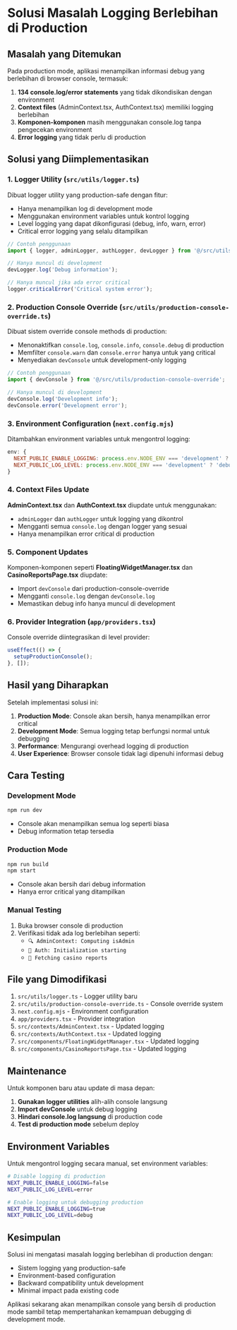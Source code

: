 # Solusi Masalah Logging Berlebihan di Production

## Masalah yang Ditemukan

Pada production mode, aplikasi menampilkan informasi debug yang berlebihan di browser console, termasuk:

1. **134 console.log/error statements** yang tidak dikondisikan dengan environment
2. **Context files** (AdminContext.tsx, AuthContext.tsx) memiliki logging berlebihan
3. **Komponen-komponen** masih menggunakan console.log tanpa pengecekan environment
4. **Error logging** yang tidak perlu di production

## Solusi yang Diimplementasikan

### 1. Logger Utility (`src/utils/logger.ts`)

Dibuat logger utility yang production-safe dengan fitur:
- Hanya menampilkan log di development mode
- Menggunakan environment variables untuk kontrol logging
- Level logging yang dapat dikonfigurasi (debug, info, warn, error)
- Critical error logging yang selalu ditampilkan

```typescript
// Contoh penggunaan
import { logger, adminLogger, authLogger, devLogger } from '@/src/utils/logger';

// Hanya muncul di development
devLogger.log('Debug information');

// Hanya muncul jika ada error critical
logger.criticalError('Critical system error');
```

### 2. Production Console Override (`src/utils/production-console-override.ts`)

Dibuat sistem override console methods di production:
- Menonaktifkan `console.log`, `console.info`, `console.debug` di production
- Memfilter `console.warn` dan `console.error` hanya untuk yang critical
- Menyediakan `devConsole` untuk development-only logging

```typescript
// Contoh penggunaan
import { devConsole } from '@/src/utils/production-console-override';

// Hanya muncul di development
devConsole.log('Development info');
devConsole.error('Development error');
```

### 3. Environment Configuration (`next.config.mjs`)

Ditambahkan environment variables untuk mengontrol logging:

```javascript
env: {
  NEXT_PUBLIC_ENABLE_LOGGING: process.env.NODE_ENV === 'development' ? 'true' : 'false',
  NEXT_PUBLIC_LOG_LEVEL: process.env.NODE_ENV === 'development' ? 'debug' : 'error',
}
```

### 4. Context Files Update

**AdminContext.tsx** dan **AuthContext.tsx** diupdate untuk menggunakan:
- `adminLogger` dan `authLogger` untuk logging yang dikontrol
- Mengganti semua `console.log` dengan logger yang sesuai
- Hanya menampilkan error critical di production

### 5. Component Updates

Komponen-komponen seperti **FloatingWidgetManager.tsx** dan **CasinoReportsPage.tsx** diupdate:
- Import `devConsole` dari production-console-override
- Mengganti `console.log` dengan `devConsole.log`
- Memastikan debug info hanya muncul di development

### 6. Provider Integration (`app/providers.tsx`)

Console override diintegrasikan di level provider:

```typescript
useEffect(() => {
  setupProductionConsole();
}, []);
```

## Hasil yang Diharapkan

Setelah implementasi solusi ini:

1. **Production Mode**: Console akan bersih, hanya menampilkan error critical
2. **Development Mode**: Semua logging tetap berfungsi normal untuk debugging
3. **Performance**: Mengurangi overhead logging di production
4. **User Experience**: Browser console tidak lagi dipenuhi informasi debug

## Cara Testing

### Development Mode
```bash
npm run dev
```
- Console akan menampilkan semua log seperti biasa
- Debug information tetap tersedia

### Production Mode
```bash
npm run build
npm start
```
- Console akan bersih dari debug information
- Hanya error critical yang ditampilkan

### Manual Testing
1. Buka browser console di production
2. Verifikasi tidak ada log berlebihan seperti:
   - `🔍 AdminContext: Computing isAdmin`
   - `🚀 Auth: Initialization starting`
   - `📡 Fetching casino reports`

## File yang Dimodifikasi

1. `src/utils/logger.ts` - Logger utility baru
2. `src/utils/production-console-override.ts` - Console override system
3. `next.config.mjs` - Environment configuration
4. `app/providers.tsx` - Provider integration
5. `src/contexts/AdminContext.tsx` - Updated logging
6. `src/contexts/AuthContext.tsx` - Updated logging
7. `src/components/FloatingWidgetManager.tsx` - Updated logging
8. `src/components/CasinoReportsPage.tsx` - Updated logging

## Maintenance

Untuk komponen baru atau update di masa depan:

1. **Gunakan logger utilities** alih-alih console langsung
2. **Import devConsole** untuk debug logging
3. **Hindari console.log langsung** di production code
4. **Test di production mode** sebelum deploy

## Environment Variables

Untuk mengontrol logging secara manual, set environment variables:

```bash
# Disable logging di production
NEXT_PUBLIC_ENABLE_LOGGING=false
NEXT_PUBLIC_LOG_LEVEL=error

# Enable logging untuk debugging production
NEXT_PUBLIC_ENABLE_LOGGING=true
NEXT_PUBLIC_LOG_LEVEL=debug
```

## Kesimpulan

Solusi ini mengatasi masalah logging berlebihan di production dengan:
- Sistem logging yang production-safe
- Environment-based configuration
- Backward compatibility untuk development
- Minimal impact pada existing code

Aplikasi sekarang akan menampilkan console yang bersih di production mode sambil tetap mempertahankan kemampuan debugging di development mode.